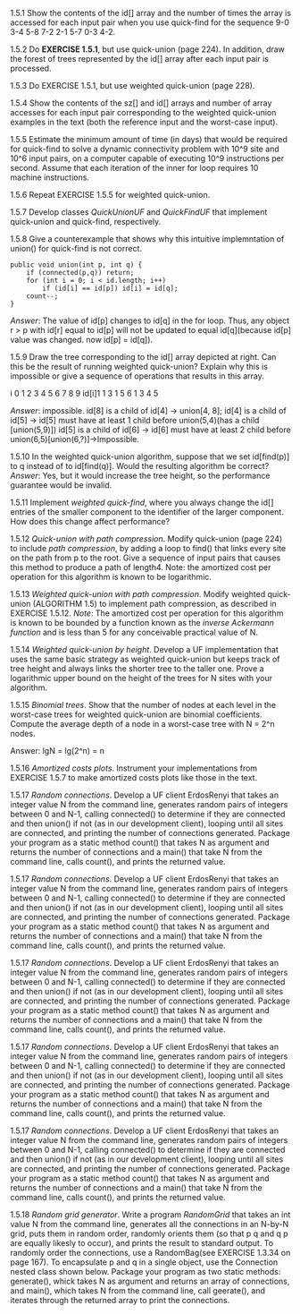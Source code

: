 1.5.1 Show the contents of the id[] array and the number of times the array is accessed for each input pair when you use quick-find for the sequence 9-0 3-4 5-8 7-2 2-1 5-7 0-3 4-2.

1.5.2 Do **EXERCISE 1.5.1**, but use quick-union (page 224). In addition, draw the forest of trees represented by the id[] array after each input pair is processed.

1.5.3 Do EXERCISE 1.5.1, but use weighted quick-union (page 228).

1.5.4 Show the contents of the sz[] and id[] arrays and number of array accesses for each input pair corresponding to the weighted quick-union examples in the text (both the reference input and the worst-case input).

1.5.5 Estimate the minimum amount of time (in days) that would be required for quick-find to solve a dynamic connectivity problem with 10^9 site and 10^6 input pairs, on a computer capable of executing 10^9 instructions per second. Assume that each iteration of the inner for loop requires 10 machine instructions.

1.5.6 Repeat EXERCISE 1.5.5 for weighted quick-union.

1.5.7 Develop classes *QuickUnionUF* and *QuickFindUF* that implement quick-union and quick-find, respectively.

1.5.8 Give a counterexample that shows why this intuitive implemntation of union() for quick-find is not correct.

```
public void union(int p, int q) {
    if (connected(p,q)) return;
    for (int i = 0; i < id.length; i++)
        if (id[i] == id[p]) id[i] = id[q];
    count--;
}

```
*Answer*: The value of id[p] changes to id[q] in the for loop. Thus, any object r > p with id[r] equal to id[p] will not be updated to equal id[q](because id[p] value was changed. now id[p] = id[q]).

1.5.9 Draw the tree corresponding to the id[] array depicted at right. Can this be the result of running weighted quick-union? Explain why this is impossible or give a sequence of operations that results in this array.

i    0 1 2 3 4 5 6 7 8 9
id[i]1 1 3 1 5 6 1 3 4 5

*Answer*: impossible.
id[8] is a child of id[4] -> union[4, 8];
id[4] is a child of id[5] -> id[5] must have at least 1 child before union(5,4)(has a child [union(5,9)])
id[5] is a child of id[6] -> id[6] must have at least 2 child before union(6,5)[union(6,?)]->Impossible.

1.5.10 In the weighted quick-union algorithm, suppose that we set id[find(p)] to q instead of to id[find(q)]. Would the resulting algorithm be correct?
*Answer*: Yes, but it would increase the tree height, so the performance guarantee would be invalid.

1.5.11 Implement *weighted quick-find*, where you always change the id[] entries of the smaller component to the identifier of the larger component. How does this change affect performance?

1.5.12 *Quick-union with path compression*. Modify quick-union (page 224) to include *path compression*, by adding a loop to find() that links every site on the path from p to the root. Give a sequence of input pairs that causes this method to produce a path of length4. Note: the amortized cost per operation for this algorithm is known to be logarithmic.


1.5.13 *Weighted quick-union with path compression*. Modify weighted quick-union (ALGORITHM 1.5) to implement path compression, as described in EXERCISE 1.5.12. *Note*: The amortized cost per operation for this algorithm is known to be bounded by a function known as the *inverse Ackermann function* and is less than 5 for any conceivable practical value of N.

1.5.14 *Weighted quick-union by height*. Develop a UF implementation that uses the same basic strategy as weighted quick-union but keeps track of tree height and always links the shorter tree to the taller one. Prove a logarithmic upper bound on the height of the trees for N sites with your algorithm.

1.5.15 *Binomial trees*. Show that the number of nodes at each level in the worst-case trees for weighted quick-union are binomial coefficients. Compute the average depth of a node in a worst-case tree with N = 2^n nodes.

Answer: lgN = lg(2^n) = n

1.5.16 *Amortized costs plots*. Instrument your implementations from EXERCISE 1.5.7 to make amortized costs plots like those in the text.

1.5.17 *Random connections*. Develop a UF client ErdosRenyi that takes an integer value N from the command line, generates random pairs of integers between 0 and N-1, calling connected() to determine if they are connected and then union() if not (as in our development client), looping until all sites are connected, and printing the number of connections generated. Package your program as a static method count() that takes N as argument and returns the number of connections and a main()
that take N from the command line, calls count(), and prints the returned value.

1.5.17 *Random connections*. Develop a UF client ErdosRenyi that takes an integer value N from the command line, generates random pairs of integers between 0 and N-1, calling connected() to determine if they are connected and then union() if not (as in our development client), looping until all sites are connected, and printing the number of connections generated. Package your program as a static method count() that takes N as argument and returns the number of connections and a main()
that take N from the command line, calls count(), and prints the returned value.

1.5.17 *Random connections*. Develop a UF client ErdosRenyi that takes an integer value N from the command line, generates random pairs of integers between 0 and N-1, calling connected() to determine if they are connected and then union() if not (as in our development client), looping until all sites are connected, and printing the number of connections generated. Package your program as a static method count() that takes N as argument and returns the number of connections and a main()
that take N from the command line, calls count(), and prints the returned value.

1.5.17 *Random connections*. Develop a UF client ErdosRenyi that takes an integer value N from the command line, generates random pairs of integers between 0 and N-1, calling connected() to determine if they are connected and then union() if not (as in our development client), looping until all sites are connected, and printing the number of connections generated. Package your program as a static method count() that takes N as argument and returns the number of connections and a main()
that take N from the command line, calls count(), and prints the returned value.

1.5.17 *Random connections*. Develop a UF client ErdosRenyi that takes an integer value N from the command line, generates random pairs of integers between 0 and N-1, calling connected() to determine if they are connected and then union() if not (as in our development client), looping until all sites are connected, and printing the number of connections generated. Package your program as a static method count() that takes N as argument and returns the number of connections and a main()
that take N from the command line, calls count(), and prints the returned value.

1.5.18 *Random grid generator*. Write a program *RandomGrid* that takes an int value N from the command line, generates all the connections in an N-by-N grid, puts them in random order, randomly orients them (so that p q and q p are equally likesly to occur), and prints the result to standard output. To randomly order the connections, use a RandomBag(see EXERCISE 1.3.34 on page 167). To encapsulate p and q in a single object, use the Connection nested class shown below. Package your
program as two static methods: generate(), whick takes N as argument and returns an array of connections, and main(), which takes N from the command line, call geerate(), and iterates through the returned array to print the connections.

